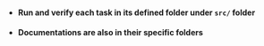 - #### Run and verify each task in its defined folder under ```src/``` folder

- #### Documentations are also in their specific folders
